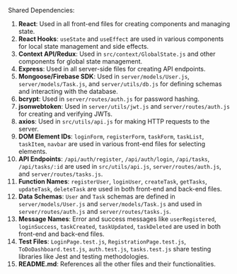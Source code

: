 Shared Dependencies:

1. **React**: Used in all front-end files for creating components and managing state.
2. **React Hooks**: `useState` and `useEffect` are used in various components for local state management and side effects.
3. **Context API/Redux**: Used in `src/context/GlobalState.js` and other components for global state management.
4. **Express**: Used in all server-side files for creating API endpoints.
5. **Mongoose/Firebase SDK**: Used in `server/models/User.js`, `server/models/Task.js`, and `server/utils/db.js` for defining schemas and interacting with the database.
6. **bcrypt**: Used in `server/routes/auth.js` for password hashing.
7. **jsonwebtoken**: Used in `server/utils/jwt.js` and `server/routes/auth.js` for creating and verifying JWTs.
8. **axios**: Used in `src/utils/api.js` for making HTTP requests to the server.
9. **DOM Element IDs**: `loginForm`, `registerForm`, `taskForm`, `taskList`, `taskItem`, `navbar` are used in various front-end files for selecting elements.
10. **API Endpoints**: `/api/auth/register`, `/api/auth/login`, `/api/tasks`, `/api/tasks/:id` are used in `src/utils/api.js`, `server/routes/auth.js`, and `server/routes/tasks.js`.
11. **Function Names**: `registerUser`, `loginUser`, `createTask`, `getTasks`, `updateTask`, `deleteTask` are used in both front-end and back-end files.
12. **Data Schemas**: `User` and `Task` schemas are defined in `server/models/User.js` and `server/models/Task.js` and used in `server/routes/auth.js` and `server/routes/tasks.js`.
13. **Message Names**: Error and success messages like `userRegistered`, `loginSuccess`, `taskCreated`, `taskUpdated`, `taskDeleted` are used in both front-end and back-end files.
14. **Test Files**: `LoginPage.test.js`, `RegistrationPage.test.js`, `ToDoDashboard.test.js`, `auth.test.js`, `tasks.test.js` share testing libraries like Jest and testing methodologies.
15. **README.md**: References all the other files and their functionalities.